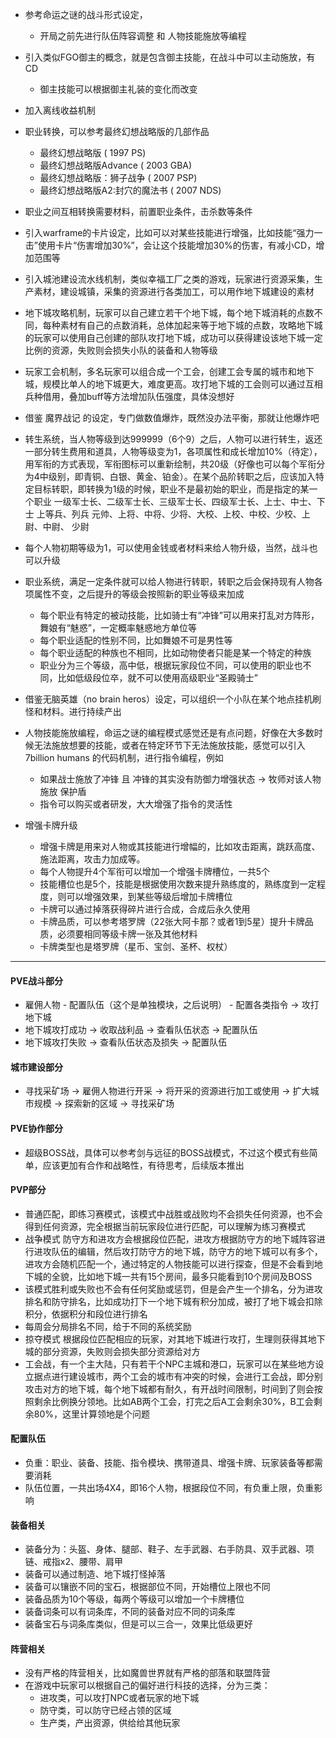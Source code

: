 - 参考命运之谜的战斗形式设定，
    - 开局之前先进行队伍阵容调整 和 人物技能施放等编程

- 引入类似FGO御主的概念，就是包含御主技能，在战斗中可以主动施放，有CD
    - 御主技能可以根据御主礼装的变化而改变

- 加入离线收益机制
- 职业转换，可以参考最终幻想战略版的几部作品
    - 最终幻想战略版 ( 1997 PS)
    - 最终幻想战略版Advance ( 2003 GBA)
    - 最终幻想战略版：狮子战争 ( 2007 PSP)
    - 最终幻想战略版A2:封穴的魔法书 ( 2007 NDS)

- 职业之间互相转换需要材料，前置职业条件，击杀数等条件

- 引入warframe的卡片设定，比如可以对某些技能进行增强，比如技能“强力一击”使用卡片“伤害增加30%”，会让这个技能增加30%的伤害，有减小CD，增加范围等

- 引入城池建设流水线机制，类似幸福工厂之类的游戏，玩家进行资源采集，生产素材，建设城镇，采集的资源进行各类加工，可以用作地下城建设的素材

- 地下城攻略机制，玩家可以自己建立若干个地下城，每个地下城消耗的点数不同，每种素材有自己的点数消耗，总体加起来等于地下城的点数，攻略地下城的玩家可以使用自己创建的部队攻打地下城，成功可以获得建设该地下城一定比例的资源，失败则会损失小队的装备和人物等级

- 玩家工会机制，多名玩家可以组合成一个工会，创建工会专属的城市和地下城，规模比单人的地下城更大，难度更高。攻打地下城的工会则可以通过互相兵种借用，叠加buff等方法增加队伍强度，具体没想好

- 借鉴 魔界战记 的设定，专门做数值爆炸，既然没办法平衡，那就让他爆炸吧

- 转生系统，当人物等级到达999999（6个9）之后，人物可以进行转生，返还一部分转生费用和道具，人物等级变为1，各项属性和成长增加10%（待定），用军衔的方式表现，军衔图标可以重新绘制，共20级（好像也可以每个军衔分为4中级别，即青铜、白银、黄金、铂金）。在某个品阶转职之后，应该加入特定目标转职，即转换为1级的时候，职业不是最初始的职业，而是指定的某一个职业
一级军士长、二级军士长、三级军士长、四级军士长、上士、中士、下士
上等兵、列兵
元帅、上将、中将、少将、大校、上校、中校、少校、上尉、中尉、 少尉

- 每个人物初期等级为1，可以使用金钱或者材料来给人物升级，当然，战斗也可以升级

- 职业系统，满足一定条件就可以给人物进行转职，转职之后会保持现有人物各项属性不变，之后提升的等级会按照新的职业等级来加成
    - 每个职业有特定的被动技能，比如骑士有“冲锋”可以用来打乱对方阵形，舞娘有“魅惑”，一定概率魅惑地方单位等
    - 每个职业适配的性别不同，比如舞娘不可是男性等
    - 每个职业适配的种族也不相同，比如动物使者只能是某一个特定的种族
    - 职业分为三个等级，高中低，根据玩家段位不同，可以使用的职业也不同，比如低级段位卒，就不可以使用高级职业“圣殿骑士”

- 借鉴无脑英雄（no brain heros）设定，可以组织一个小队在某个地点挂机刷怪和材料。进行持续产出

- 人物技能施放编程，命运之谜的编程模式感觉还是有点问题，好像在大多数时候无法施放想要的技能，或者在特定环节下无法施放技能，感觉可以引入7billion humans 的代码机制，进行指令编程，例如
    - 如果战士施放了冲锋 且 冲锋的其实没有防御力增强状态 -> 牧师对该人物施放 保护盾
    - 指令可以购买或者研发，大大增强了指令的灵活性

- 增强卡牌升级
    - 增强卡牌是用来对人物或其技能进行增幅的，比如攻击距离，跳跃高度、施法距离，攻击力加成等。
    - 每个人物提升4个军衔可以增加一个增强卡牌槽位，一共5个
    - 技能槽位也是5个，技能是根据使用次数来提升熟练度的，熟练度到一定程度，则可以增强效果，到某些等级后增加卡牌槽位
    - 卡牌可以通过掉落获得碎片进行合成，合成后永久使用
    - 卡牌品质，可以参考塔罗牌（22张大阿卡那？或者1到5星）提升卡牌品质，必须要相同等级卡牌一张及其他材料
    - 卡牌类型也是塔罗牌（星币、宝剑、圣杯、权杖）

---

#### PVE战斗部分
- 雇佣人物 - 配置队伍（这个是单独模块，之后说明） - 配置各类指令 -> 攻打地下城
- 地下城攻打成功 -> 收取战利品 -> 查看队伍状态 -> 配置队伍
- 地下城攻打失败 ->  查看队伍状态及损失 -> 配置队伍

#### 城市建设部分
- 寻找采矿场 -> 雇佣人物进行开采 -> 将开采的资源进行加工或使用 -> 扩大城市规模 -> 探索新的区域 -> 寻找采矿场

#### PVE协作部分
- 超级BOSS战，具体可以参考剑与远征的BOSS战模式，不过这个模式有些简单，应该更加有合作和战略性，有待思考，后续版本推出

#### PVP部分
- 普通匹配，即练习赛模式，该模式中战胜或战败均不会损失任何资源，也不会得到任何资源，完全根据当前玩家段位进行匹配，可以理解为练习赛模式
- 战争模式 防守方和进攻方会根据段位匹配，进攻方根据防守方的地下城阵容进行进攻队伍的编辑，然后攻打防守方的地下城，防守方的地下城可以有多个，进攻方会随机匹配一个，通过特定的人物技能可以进行探查，但是不会看到地下城的全貌，比如地下城一共有15个房间，最多只能看到10个房间及BOSS
- 该模式胜利或失败也不会有任何奖励或惩罚，但是会产生一个排名，分为进攻排名和防守排名，比如成功打下一个地下城有积分加成，被打了地下城会扣除积分，依据积分和段位进行排名
- 每周会分局排名不同，给于不同的系统奖励
- 掠夺模式 根据段位匹配相应的玩家，对其地下城进行攻打，生理则获得其地下城的部分资源，失败则会损失部分资源给对方
- 工会战，有一个主大陆，只有若干个NPC主城和港口，玩家可以在某些地方设立据点进行建设城市，两个工会的城市有冲突的时候，会进行工会战，即分别攻击对方的地下城，每个地下城都有耐久，有开战时间限制，时间到了则会按照剩余比例换分领地。比如AB两个工会，打完之后A工会剩余30%，B工会剩余80%，这里计算领地是个问题

#### 配置队伍
- 负重：职业、装备、技能、指令模块、携带道具、增强卡牌、玩家装备等都需要消耗
- 队伍位置，一共出场4X4，即16个人物，根据段位不同，有负重上限，负重影响

#### 装备相关
- 装备分为：头盔、身体、腿部、鞋子、左手武器、右手防具、双手武器、项链、戒指x2、腰带、肩甲
- 装备可以通过制造、地下城打怪掉落
- 装备可以镶嵌不同的宝石，根据部位不同，开始槽位上限也不同
- 装备品质为10个等级，每两个等级可以增加一个卡牌槽位
- 装备词条可以有词条库，不同的装备对应不同的词条库
- 装备宝石与词条库类似，但是可以三合一，效果比低级更好

#### 阵营相关
- 没有严格的阵营相关，比如魔兽世界就有严格的部落和联盟阵营
- 在游戏中玩家可以根据自己的偏好进行科技的选择，分为三类：
    - 进攻类，可以攻打NPC或者玩家的地下城
    - 防守类，可以防守已经占领的区域
    - 生产类，产出资源，供给给其他玩家